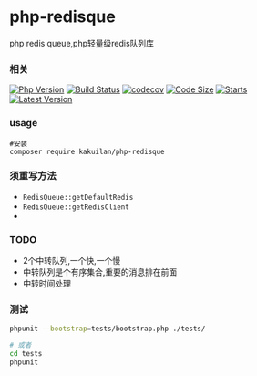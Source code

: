 # php-redisque
php redis queue,php轻量级redis队列库

### 相关
[![Php Version](https://img.shields.io/badge/php-%3E=7.2-brightgreen.svg)](https://secure.php.net/)
[![Build Status](https://travis-ci.org/kakuilan/php-redisque.svg?branch=master)](https://travis-ci.org/kakuilan/php-redisque)
[![codecov](https://codecov.io/gh/kakuilan/php-redisque/branch/master/graph/badge.svg)](https://codecov.io/gh/kakuilan/php-redisque)
[![Code Size](https://img.shields.io/github/languages/code-size/kakuilan/php-redisque.svg?style=flat-square)](https://github.com/kakuilan/php-redisque)
[![Starts](https://img.shields.io/github/stars/kakuilan/php-redisque.svg)](https://github.com/kakuilan/php-redisque)
[![Latest Version](https://img.shields.io/packagist/v/kakuilan/php-redisque.svg)](https://packagist.org/packages/kakuilan/php-redisque)

### usage
```shell script
#安装
composer require kakuilan/php-redisque

```

### 须重写方法
- `RedisQueue::getDefaultRedis`
- `RedisQueue::getRedisClient`
- 

### TODO
- 2个中转队列,一个快,一个慢
- 中转队列是个有序集合,重要的消息排在前面
- 中转时间处理

### 测试
```sh
phpunit --bootstrap=tests/bootstrap.php ./tests/

# 或者
cd tests
phpunit
```
